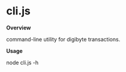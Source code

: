 # cli.js

**Overview**

command-line utility for digibyte transactions.

**Usage**

node cli.js -h 


